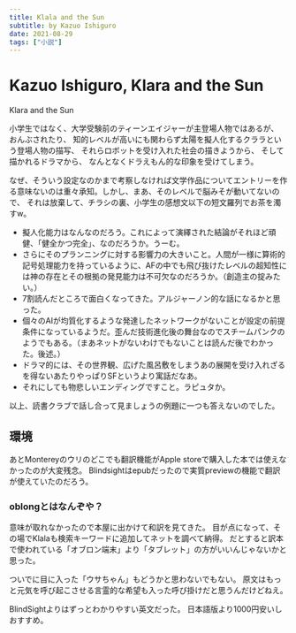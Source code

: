 ```yaml
---
title: Klala and the Sun
subtitle: by Kazuo Ishiguro
date: 2021-08-29
tags: ["小説"]
---
```

# Kazuo Ishiguro, Klara and the Sun

Klara and the Sun

小学生ではなく、大学受験前のティーンエイジャーが主登場人物ではあるが、
おんぶされたり、
知的レベルが高いにも関わらず太陽を擬人化するクララという登場人物の描写、
それらロボットを受け入れた社会の描きようから、
そして描かれるドラマから、
なんとなくドラえもん的な印象を受けてしまう。

なぜ、そういう設定なのかまで考察しなければ文学作品についてエントリーを作る意味ないのは重々承知。しかし、まあ、そのレベルで脳みそが動いてないので、
それは放棄して、チラシの裏、小学生の感想文以下の短文羅列でお茶を濁すw。

- 擬人化能力はなんなのだろう。これによって演繹された結論がそれほど頑健、「健全かつ完全」、なのだろうか。うーむ。
- さらにそのプランニングに対する影響力の大きいこと。人間が一様に算術的記号処理能力を持っているように、AFの中でも飛び抜けたレベルの超知性には神の存在とその根拠の発見能力は不可欠なのだろうか。（創造主の掟みたい。）
- 7割読んだところで面白くなってきた。アルジャーノン的な話になるかと思った。
- 個々のAIが均質化するような発達したネットワークがないことが設定の前提条件になっているようだ。歪んだ技術進化後の舞台なのでスチームパンクのようでもある。（まあネットがないわけでもないことは読んだ後でわかった。後述。）
- ドラマ的には、その世界観、広げた風呂敷をしまうあの展開を受け入れざるを得ないあたりやっぱりSFというより寓話だなあ。
- それにしても物悲しいエンディングですこと。ラピュタか。

以上、読書クラブで話し合って見ましょうの例題に一つも答えないのでした。

## 環境
あとMontereyのウリのどこでも翻訳機能がApple storeで購入した本では使えなかったのが大変残念。
Blindsightはepubだったので実質previewの機能で翻訳が使えていたのだろう。

### oblongとはなんぞや？ 
意味が取れなかったので本屋に出かけて和訳を見てきた。
目が点になって、その場でKlalaも検索キーワードに追加してネットを調べて納得。
だとすると訳本で使われている「オブロン端末」より「タブレット」の方がいいんじゃないかと思った。

ついでに目に入った「ウサちゃん」もどうかと思わないでもない。
原文はもっと元気を呼び起こさせる言霊的な希望も入った呼び掛けだと思うんだけどねえ。

BlindSightよりはずっとわかりやすい英文だった。
日本語版より1000円安いしおすすめ。
